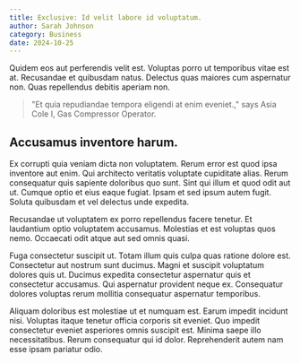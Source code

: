 ```yaml
---
title: Exclusive: Id velit labore id voluptatum.
author: Sarah Johnson
category: Business
date: 2024-10-25
---
```


Quidem eos aut perferendis velit est. Voluptas porro ut temporibus vitae est at. Recusandae et quibusdam natus. Delectus quas maiores cum aspernatur non. Quas repellendus debitis aperiam non.

> "Et quia repudiandae tempora eligendi at enim eveniet.," says Asia Cole I, Gas Compressor Operator.

## Accusamus inventore harum.

Ex corrupti quia veniam dicta non voluptatem. Rerum error est quod ipsa inventore aut enim. Qui architecto veritatis voluptate cupiditate alias. Rerum consequatur quis sapiente doloribus quo sunt. Sint qui illum et quod odit aut ut. Cumque optio et eius eaque fugiat. Ipsam et sed ipsum autem fugit. Soluta quibusdam et vel delectus unde expedita.

Recusandae ut voluptatem ex porro repellendus facere tenetur. Et laudantium optio voluptatem accusamus. Molestias et est voluptas quos nemo. Occaecati odit atque aut sed omnis quasi.

Fuga consectetur suscipit ut. Totam illum quis culpa quas ratione dolore est. Consectetur aut nostrum sunt ducimus. Magni et suscipit voluptatum dolores quis ut. Ducimus expedita consectetur aspernatur quis et consectetur accusamus. Qui aspernatur provident neque ex. Consequatur dolores voluptas rerum mollitia consequatur aspernatur temporibus.

Aliquam doloribus est molestiae ut et numquam est. Earum impedit incidunt nisi. Voluptas itaque tenetur officia corporis sit eveniet. Quo impedit consectetur eveniet asperiores omnis suscipit est. Minima saepe illo necessitatibus. Rerum consequatur qui id dolor. Reprehenderit autem nam esse ipsam pariatur odio.